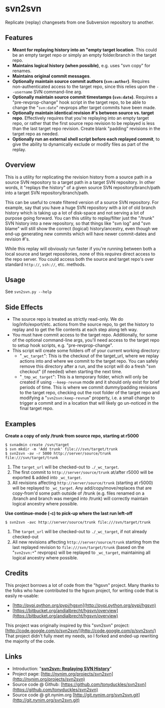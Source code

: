 svn2svn
=======
Replicate (replay) changesets from one Subversion repository to another.

Features
--------
- **Meant for replaying history into an "empty target location**. This could be
  an empty target repo or simply an empty folder/branch in the target repo.
- **Maintains logical history (when possible)**, e.g. uses "svn copy" for renames.
- **Maintains original commit messages**.
- **Optionally maintain source commit authors (`svn:author`)**. Requires non-authenticated
  access to the target repo, since this relies upon the `--username` SVN
  command-line arg.
- **Optionally maintain source commit timestamps (`svn:date`)**. Requires a
  "pre-revprop-change" hook script in the target repo, to be able to change
  the "`svn:date`" revprops after target commits have been made.
- **Optionally maintain identical revision #'s between source vs. target repo**.
  Effectively requires that you're replaying into an empty target repo,
  or rather that the first source repo revision to be replayed is less than
  the last target repo revision. Create blank "padding" revisions in the target
  repo as needed.
- **Optionally run an external shell script before each replayed commit**,
  to give the ability to dynamically exclude or modify files as part
  of the replay.

Overview
--------
This is a utility for replicating the revision history from a source path in
a source SVN repository to a target path in a target SVN repository. In other
words, it "replays the history" of a given source SVN repository/branch/path
into a target SVN repository/branch/path.

This can be useful to create filtered version of a source SVN repository. For
example, say that you have a huge SVN repository with a _lot_ of old branch
history which is taking up a lot of disk-space and not serving a lot of purpose
going forward.  You can this utility to replay/filter just the "/trunk" SVN
history into a new repository, so that things like "svn log" and "svn blame"
will still show the correct (logical) history/ancestry, even though we end-up
generating new commits which will have newer commit-dates and revision #'s.

While this replay will obviously run faster if you're running between both
a local source and target repositories, none of this *requires* direct
access to the repo server. You could access both the source and target repo's
over standard `http://`, `ssh://`, etc. methods.

Usage
-----
See `svn2svn.py --help`

Side Effects
------------
- The source repo is treated as strictly read-only. We do log/info/export/etc.
  actions from the source repo, to get the history to replay and to get the
  file contents at each step along teh way.
- You must have commit access to the target repo. Additionally, for some of
  the optional command-line args, you'll need access to the target repo to
  setup hook scripts, e.g. "pre-revprop-change".
- This script will create some folders off of your current working directory:
  - "`_wc_target`": This is the checkout of the target\_url, where we replay
    actions into and where we commit to the target repo. You can safely
    remove this directory after a run, and the script will do a fresh
    "svn checkout" (if needed) when starting the next time.
  - "`_tmp_wc_target`": This is a temporary folder, which will only be created
    if using `--keep-revnum` mode and it should only exist for brief periods
    of time. This is where we commit dummy/padding revisions to the target repo,
    checking out the root folder of the target repo and modifying a
    "`svn2svn:keep-revnum`" property, i.e. a small change to trigger a commit
    and in a location that will likely go un-noticed in the final target repo.

Examples
--------
**Create a copy of only /trunk from source repo, starting at r5000**

    $ svnadmin create /svn/target
    $ svn mkdir -m 'Add trunk' file:///svn/target/trunk
    $ svn2svn -av -r 5000 http://server/source/trunk file:///svn/target/trunk

1. The `target_url` will be checked-out to `./_wc_target`.
2. The first commit to `http://server/source/trunk` at/after r5000 will be
   exported & added into `_wc_target`.
3. All revisions affecting `http://server/source/trunk` (starting at r5000)
   will be replayed to `_wc_target`. Any add/copy/move/replaces that are
   copy-from'd some path outside of /trunk (e.g. files renamed on a
   /branch and branch was merged into /trunk) will correctly maintain
   logical ancestry where possible.

**Use continue-mode (-c) to pick-up where the last run left-off**

    $ svn2svn -avc http://server/source/trunk file:///svn/target/trunk

1. The `target_url` will be checked-out to `./_wc_target`, if not already
   checked-out
2. All new revisions affecting `http://server/source/trunk` starting from
   the last replayed revision to `file:///svn/target/trunk` (based on the
   "`svn2svn:*`" revprops) will be replayed to `_wc_target`, maintaining all
   logical ancestry where possible.

Credits
-------
This project borrows a lot of code from the "hgsvn" project.  Many thanks to
the folks who have contributed to the hgsvn project, for writing code that is
easily re-usable:

* [http://pypi.python.org/pypi/hgsvn](http://pypi.python.org/pypi/hgsvn)
* [https://bitbucket.org/andialbrecht/hgsvn/overview](https://bitbucket.org/andialbrecht/hgsvn/overview)

This project was originally inspired by this "svn2svn" project:  
[http://code.google.com/p/svn2svn/](http://code.google.com/p/svn2svn/)  
That project didn't fully meet my needs, so I forked and ended-up rewriting
the majority of the code.

Links
-----
* Introduction: "**[svn2svn: Replaying SVN History](http://nynim.org/blog/2012/02/01/svn2svn-replaying-svn-history/)**"
* Project page: [http://nynim.org/projects/svn2svn](http://nynim.org/projects/svn2svn)
* Source code @ Github: [https://github.com/tonyduckles/svn2svn](https://github.com/tonyduckles/svn2svn)
* Source code @ git.nynim.org [http://git.nynim.org/svn2svn.git](http://git.nynim.org/svn2svn.git)
